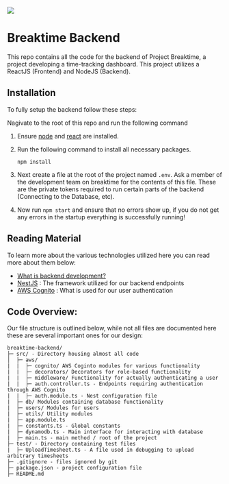 ![](https://static.wixstatic.com/media/1193ef_371853f9145b445fb883f16ed7741b60~mv2.jpg/v1/crop/x_0,y_2,w_1842,h_332/fill/w_466,h_84,al_c,q_80,usm_0.66_1.00_0.01,enc_auto/Breaktime%20Logo%20Comfortaa-2.jpg)

# Breaktime Backend

This repo contains all the code for the backend of Project Breaktime, a project developing a time-tracking dashboard. This project utilizes a ReactJS (Frontend) and NodeJS (Backend).

## Installation

To fully setup the backend follow these steps:

Nagivate to the root of this repo and run the following command

1. Ensure [node](https://nodejs.org/en/download) and [react](https://legacy.reactjs.org/docs/getting-started.html) are installed.

2. Run the following command to install all necessary packages.
   ```
   npm install
   ```
3. Next create a file at the root of the project named `.env`. Ask a member of the development team on breaktime for the contents of this file. These are the private tokens required to run certain parts of the backend (Connecting to the Database, etc).

4. Now run `npm start` and ensure that no errors show up, if you do not get any errors in the startup everything is successfully running!

## Reading Material

To learn more about the various technologies utilized here you can read more about them below:

- [What is backend development?](https://www.upwork.com/resources/beginners-guide-back-end-development#what-is)
- [NestJS](https://docs.nestjs.com/) : The framework utilized for our backend endpoints
- [AWS Cognito](https://docs.aws.amazon.com/cognito/latest/developerguide/what-is-amazon-cognito.html) : What is used for our user authentication

## Code Overview:

Our file structure is outlined below, while not all files are documented here these are several important ones for our design:

```
breaktime-backend/
├─ src/ - Directory housing almost all code
│  ├─ aws/
|  |  ├─ cognito/ AWS Coginto modules for various functionality
|  |  ├─ decorators/ Decorators for role-based functionality
|  |  ├─ middleware/ Functionality for actually authenticating a user
|  |  ├─ auth.controller.ts - Endpoints requiring authentication through AWS Cognito
|  |  ├─ auth.module.ts - Nest configuration file
|  ├─ db/ Modules containing database functionality
|  ├─ users/ Modules for users
|  ├─ utils/ Utility modules
|  ├─ app.module.ts
|  ├─ constants.ts - Global constants
|  ├─ dynamodb.ts - Main interface for interacting with database
|  ├─ main.ts - main method / root of the project
├─ test/ - Directory containing test files
|  ├─ UploadTimesheet.ts - A file used in debugging to upload arbitrary timesheets
├─ .gitignore - files ignored by git
├─ package.json - project configuration file
├─ README.md
```
